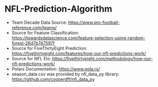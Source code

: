 # NFL-Prediction-Algorithm
- Team Decade Data Source: https://www.pro-football-reference.com/teams/
- Source for Feature Classification: https://towardsdatascience.com/feature-selection-using-random-forest-26d7b747597f
- Source for FiveThirtyEight Prediction: https://fivethirtyeight.com/features/how-our-nfl-predictions-work/
- Source for NFL Elo: https://fivethirtyeight.com/methodology/how-our-nfl-predictions-work/
- Polars Documentation: https://www.pola.rs/
- season_data.csv was provided by nfl_data_py library: https://github.com/cooperdff/nfl_data_py